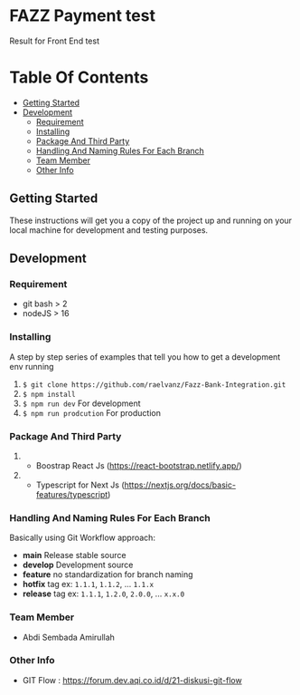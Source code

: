 # FAZZ Payment test

Result for Front End test

# Table Of Contents

 - [Getting Started](#getting-started)
 - [Development](#development)
	 - [Requirement](#requirement)
	 - [Installing](#installing)
	 - [Package And Third Party](#package-and-third-party)
	 - [Handling And Naming Rules For Each Branch](#handling-and-naming-rules-for-each-branch)
	 - [Team Member](#team-member)
	 - [Other Info](#other-info)

## Getting Started

These instructions will get you a copy of the project up and running on your local machine for development and testing purposes.

## Development

### Requirement
 - git bash > 2
 - nodeJS > 16

### Installing

A step by step series of examples that tell you how to get a development env running

1.  `$ git clone https://github.com/raelvanz/Fazz-Bank-Integration.git`
2.  `$ npm install`
3.  `$ npm run dev` For development
4.  `$ npm run prodcution` For production

### Package And Third Party

1.  - Boostrap React Js (https://react-bootstrap.netlify.app/)
2.  - Typescript for Next Js (https://nextjs.org/docs/basic-features/typescript)

### Handling And Naming Rules For Each Branch

Basically using Git Workflow approach:

-   **main** Release stable source
-   **develop** Development source
-   **feature** no standardization for branch naming
-   **hotfix** tag ex: `1.1.1`, `1.1.2`, ... `1.1.x`
-   **release** tag ex: `1.1.1`, `1.2.0`, `2.0.0`, ... `x.x.0`

### Team Member

- Abdi Sembada Amirullah

### Other Info

 - GIT Flow : https://forum.dev.aqi.co.id/d/21-diskusi-git-flow